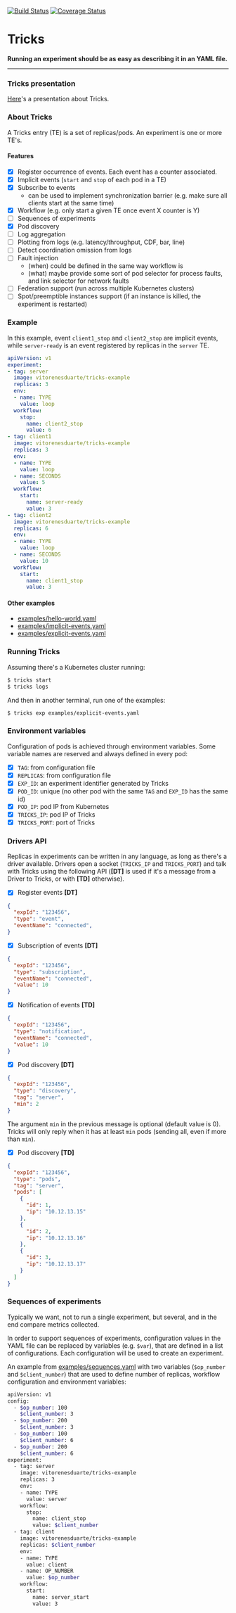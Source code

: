 [![Build Status](https://img.shields.io/travis/vitorenesduarte/tricks/master.svg)](https://travis-ci.org/vitorenesduarte/tricks)
[![Coverage Status](https://img.shields.io/coveralls/github/vitorenesduarte/tricks/master.svg?maxAge=60)](https://coveralls.io/github/vitorenesduarte/tricks?branch=master)



# Tricks 

__Running an experiment should be as easy as describing it in an YAML file.__

----------

### Tricks presentation

[Here](https://docs.google.com/presentation/d/1uP6eM9eA7_g_B6Ap_1SLPsBOAPypLmLIX-TPf7GbOX4/edit#slide=id.gc6f980f91_0_0)'s a presentation about Tricks.

### About Tricks 

A Tricks entry (TE) is a set of replicas/pods.
An experiment is one or more TE's.

#### Features
- [x] Register occurrence of events. Each event has a counter associated.
- [x] Implicit events (`start` and `stop` of each pod in a TE)
- [x] Subscribe to events
  - can be used to implement synchronization barrier
    (e.g. make sure all clients start at the same time)
- [x] Workflow (e.g. only start a given TE once event X counter is Y)
- [ ] Sequences of experiments
- [x] Pod discovery
- [ ] Log aggregation
- [ ] Plotting from logs (e.g. latency/throughput, CDF, bar, line)
- [ ] Detect coordination omission from logs
- [ ] Fault injection
  - (when) could be defined in the same way workflow is
  - (what) maybe provide some sort of pod selector for process faults,
    and link selector for network faults
- [ ] Federation support (run across multiple Kubernetes clusters)
- [ ] Spot/preemptible instances support (if an instance is killed, the experiment is restarted)

### Example

In this example, event `client1_stop` and `client2_stop`
are implicit events,
while `server-ready` is an event registered by replicas
in the `server` TE.

```yaml
apiVersion: v1
experiment:
- tag: server
  image: vitorenesduarte/tricks-example
  replicas: 3
  env:
  - name: TYPE
    value: loop
  workflow:
    stop:
      name: client2_stop
      value: 6
- tag: client1
  image: vitorenesduarte/tricks-example
  replicas: 3
  env:
  - name: TYPE
    value: loop
  - name: SECONDS 
    value: 5
  workflow:
    start:
      name: server-ready
      value: 3
- tag: client2
  image: vitorenesduarte/tricks-example
  replicas: 6
  env:
  - name: TYPE
    value: loop
  - name: SECONDS
    value: 10
  workflow:
    start:
      name: client1_stop
      value: 3
```


#### Other examples

- [examples/hello-world.yaml](examples/hello-world.yaml)
- [examples/implicit-events.yaml](examples/implicit-events.yaml)
- [examples/explicit-events.yaml](examples/explicit-events.yaml)

### Running Tricks

Assuming there's a Kubernetes cluster running:

```bash
$ tricks start
$ tricks logs
```

And then in another terminal, run one of the examples:
```bash
$ tricks exp examples/explicit-events.yaml
```

### Environment variables

Configuration of pods is achieved through environment variables.
Some variable names are reserved and always defined in every pod:
- [x] `TAG`: from configuration file
- [x] `REPLICAS`: from configuration file
- [x] `EXP_ID`: an experiment identifier generated by Tricks
- [x] `POD_ID`: unique (no other pod with the same `TAG` and `EXP_ID`
has the same id)
- [x] `POD_IP`: pod IP from Kubernetes
- [x] `TRICKS_IP`: pod IP of Tricks
- [x] `TRICKS_PORT`: port of Tricks

### Drivers API

Replicas in experiments can be written in any language,
as long as there's a driver available.
Drivers open a socket (`TRICKS_IP` and `TRICKS_PORT`)
and talk with Tricks using the following API
(__[DT]__ is used if it's a message from a Driver to Tricks,
or with __[TD]__ otherwise).

- [x] Register events __[DT]__
```json
{
  "expId": "123456",
  "type": "event",
  "eventName": "connected",
}
```

- [x] Subscription of events __[DT]__
```json
{
  "expId": "123456",
  "type": "subscription",
  "eventName": "connected",
  "value": 10
}
```

- [x] Notification of events __[TD]__
```json
{
  "expId": "123456",
  "type": "notification",
  "eventName": "connected",
  "value": 10
}
```

- [x] Pod discovery __[DT]__
```json
{
  "expId": "123456",
  "type": "discovery",
  "tag": "server",
  "min": 2
}
```

The argument `min` in the previous
message is optional
(default value is 0).
Tricks will only reply when
it has at least `min` pods
(sending all, even if more than `min`).

- [x] Pod discovery __[TD]__
```json
{
  "expId": "123456",
  "type": "pods",
  "tag": "server",
  "pods": [
    {
      "id": 1,
      "ip": "10.12.13.15"
    },
    {
      "id": 2,
      "ip": "10.12.13.16"
    },
    {
      "id": 3,
      "ip": "10.12.13.17"
    }
  ]
}
```

### Sequences of experiments

Typically we want, not to run a single experiment,
but several, and in the end compare metrics
collected.

In order to support sequences of experiments,
configuration values in the YAML file
can be replaced by variables
(e.g. `$var`),
that are defined in a list of
configurations.
Each configuration will be used
to create an experiment.

An example from [examples/sequences.yaml](examples/sequences.yaml)
with two variables (`$op_number` and `$client_number`)
that 
are used to define number of replicas,
workflow configuration and
environment variables:

```bash
apiVersion: v1
config:
  - $op_number: 100
    $client_number: 3
  - $op_number: 200
    $client_number: 3
  - $op_number: 100
    $client_number: 6
  - $op_number: 200
    $client_number: 6
experiment:
  - tag: server
    image: vitorenesduarte/tricks-example
    replicas: 3
    env:
    - name: TYPE
      value: server
    workflow:
      stop:
        name: client_stop
        value: $client_number
  - tag: client
    image: vitorenesduarte/tricks-example
    replicas: $client_number
    env:
    - name: TYPE
      value: client
    - name: OP_NUMBER
      value: $op_number
    workflow:
      start:
        name: server_start
        value: 3
```

